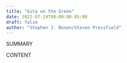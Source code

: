 ```yaml
---
title: "Gita on the Green"
date: 2022-07-24T00:00:00-05:00
draft: false
author: "Stephen J. Rosen/Steven Pressfield"
---
```


SUMMARY

<!--more-->

CONTENT